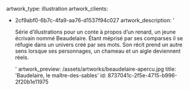 artwork_type: illustration
artwork_clients:
  - 2cf9abf0-6b7c-4fa9-aa76-d1537f94c027
artwork_description: '<p>Série d’illustrations pour un conte à propos d’un renard, un jeune écrivain nommé Beaudelaire. Étant méprisé par ses comparses il se réfugie dans un univers créé par ses mots. Son récit prend un autre sens lorsque ses personnages, un chameau et un aigle deviennent réels.</p>'
artwork_preview: /assets/artworks/beaudelaire-apercu.jpg
title: 'Baudelaire, le maître-des-sables'
id: 8737041c-2f5e-4715-b996-2f20b1e11975
